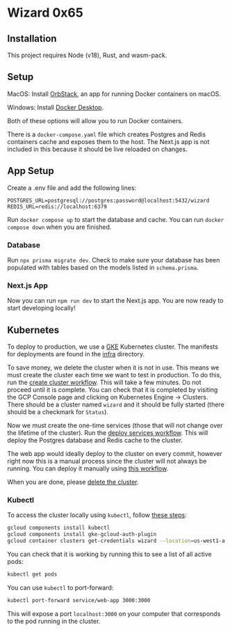 # Wizard 0x65

## Installation

This project requires Node (v18), Rust, and wasm-pack.

## Setup
MacOS: Install [OrbStack](https://orbstack.dev/), an app for running Docker containers on macOS.

Windows: Install [Docker Desktop](https://docs.docker.com/desktop/setup/install/windows-install/).

Both of these options will allow you to run Docker containers.

There is a `docker-compose.yaml` file which creates Postgres and Redis containers cache and exposes them to the host. The Next.js app is not included in this because it should be live reloaded on changes.

## App Setup
Create a .env file and add the following lines:
```
POSTGRES_URL=postgresql://postgres:password@localhost:5432/wizard
REDIS_URL=redis://localhost:6379
```

Run `docker compose up` to start the database and cache. You can run `docker compose down` when you are finished.

### Database
Run `npx prisma migrate dev`. Check to make sure your database has been populated with tables based on the models listed in `schema.prisma`.


### Next.js App
Now you can run `npm run dev` to start the Next.js app. You are now ready to start developing locally!

## Kubernetes
To deploy to production, we use a [GKE](https://cloud.google.com/kubernetes-engine?hl=en) Kubernetes cluster. The manifests for deployments are found in the [infra](./infra) directory.

To save money, we delete the cluster when it is not in use. This means we must create the cluster each time we want to test in production. To do this, run the [create cluster workflow](https://github.com/wizard-0x65/wizard-0x65/actions/workflows/create-cluster.yaml). This will take a few minutes. Do not proceed until it is complete. You can check that it is completed by visiting the GCP Console page and clicking on Kubernetes Engine -> Clusters. There should be a cluster named `wizard` and it should be fully started (there should be a checkmark for `Status`).

Now we must create the one-time services (those that will not change over the lifetime of the cluster). Run the [deploy services workflow](https://github.com/wizard-0x65/wizard-0x65/actions/workflows/deploy-services.yaml). This will deploy the Postgres database and Redis cache to the cluster.

The web app would ideally deploy to the cluster on every commit, however right now this is a manual process since the cluster will not always be running. You can deploy it manually using [this workflow](https://github.com/wizard-0x65/wizard-0x65/actions/workflows/deploy.yaml).

When you are done, please [delete the cluster](https://github.com/wizard-0x65/wizard-0x65/actions/workflows/destroy-cluster.yaml).

### Kubectl
To access the cluster locally using `kubectl`, follow [these steps](https://cloud.google.com/kubernetes-engine/docs/how-to/cluster-access-for-kubectl):
```sh
gcloud components install kubectl
gcloud components install gke-gcloud-auth-plugin
gcloud container clusters get-credentials wizard --location=us-west1-a
```

You can check that it is working by running this to see a list of all active pods:
```sh
kubectl get pods
```

You can use `kubectl` to port-forward:
```sh
kubectl port-forward service/web-app 3000:3000
```
This will expose a port `localhost:3000` on your computer that corresponds to the pod running in the cluster.
